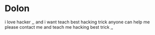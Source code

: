# Dolon
i love hacker ,, and i want teach best hacking trick anyone can help me please contact me and teach me hacking best trick ,,
